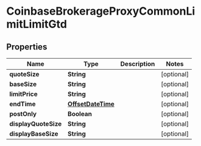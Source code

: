 
# CoinbaseBrokerageProxyCommonLimitLimitGtd

## Properties
Name | Type | Description | Notes
------------ | ------------- | ------------- | -------------
**quoteSize** | **String** |  |  [optional]
**baseSize** | **String** |  |  [optional]
**limitPrice** | **String** |  |  [optional]
**endTime** | [**OffsetDateTime**](OffsetDateTime.md) |  |  [optional]
**postOnly** | **Boolean** |  |  [optional]
**displayQuoteSize** | **String** |  |  [optional]
**displayBaseSize** | **String** |  |  [optional]



